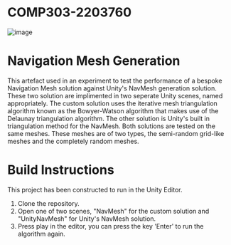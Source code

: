 # COMP303-2203760

![image](https://github.falmouth.ac.uk/GA-Undergrad-Student-Work-24-25/COMP303-2203760/blob/main/Images/artefact.png)

# Navigation Mesh Generation
This artefact used in an experiment to test the performance of a bespoke Navigation Mesh solution against Unity's NavMesh generation solution. These two solution are implimented in two seperate Unity scenes, named appropriately. The custom solution uses the iterative mesh triangulation algorithm known as the Bowyer-Watson algorithm that makes use of the Delaunay triangulation algorithm. The other solution is Unity's built in triangulation method for the NavMesh. Both solutions are tested on the same meshes. These meshes are of two types, the semi-random grid-like meshes and the completely random meshes.

# Build Instructions
This project has been constructed to run in the Unity Editor.

1. Clone the repository.
2. Open one of two scenes, "NavMesh" for the custom solution and "UnityNavMesh" for Unity's NavMesh solution.
3. Press play in the editor, you can press the key 'Enter' to run the algorithm again.
